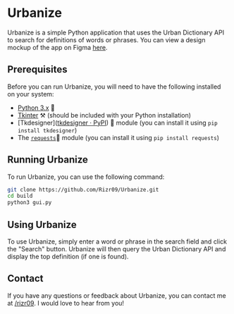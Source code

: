 
# Urbanize

Urbanize is a simple Python application that uses the Urban Dictionary API to search for definitions of words or phrases. You can view a design mockup of the app on Figma [here](https://www.figma.com/file/rFeFTkqpHjWB6cZ3Ry4J4l/Urbanize?node-id=1%3A2&t=ruEsXeSBxa54i3IM-1).

## Prerequisites

Before you can run Urbanize, you will need to have the following installed on your system:

-   [Python 3.x](https://www.python.org/downloads/) 🐍
-   [Tkinter](https://docs.python.org/3/library/tkinter.html) ⚒️ (should be included with your Python installation)
- [Tkdesigner]([tkdesigner · PyPI](https://pypi.org/project/tkdesigner/)) 🚀 module (you can install it using `pip install tkdesigner`)
-   The [`requests`](https://pypi.org/project/requests/)🔄️ module (you can install it using `pip install requests`)

## Running Urbanize

To run Urbanize, you can use the following command:

```bash
git clone https://github.com/Rizr09/Urbanize.git
cd build
python3 gui.py
```

## Using Urbanize

To use Urbanize, simply enter a word or phrase in the search field and click the "Search" button. Urbanize will then query the Urban Dictionary API and display the top definition (if one is found).

## Contact

If you have any questions or feedback about Urbanize, you can contact me at [/rizr09](https://twitter.com/rizr09). I would love to hear from you!